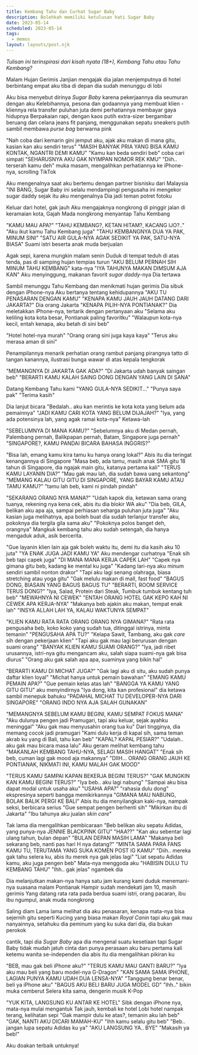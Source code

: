 ```yaml
---
title: Kembang Tahu dan Curhat Sugar Baby
description: Bolehkah memiliki ketulusan hati Sugar Baby
date: 2023-05-14
scheduled: 2023-05-14
tags:
  - memos
layout: layouts/post.njk
---
```


*Tulisan ini terinspirasi dari kisah nyata (18+), Kembang Tahu atau Tahu Kembang?*

Malam Hujan Gerimis
Janjian mengajak dia jalan
menjemputnya di hotel berbintang empat
aku tiba di depan dia sudah menunggu di lobi

Aku bisa menyebut dirinya *Sugar Baby*
karena pekerjaannya
dia seumuran dengan aku
Kelebihannya, pesona dan godaannya 
yang membuat klien - kliennya rela transfer puluhan juta
demi perhatiannya
membayar gaya hidupnya
Berpakaian rapi, dengan kaos putih extra-sizer bergambar beruang dan celana jeans fit panjang,
menggunakan sepatu sneakers putih
sambil membawa *purse bag* berwarna pink

"Nah coba dari kemarin gini jemput aku, ajak aku makan di mana gitu, kasian kan aku sendiri terus" 
"MASIH BANYAK PRIA YANG BISA KAMU KONTAK, NGANTRI DEMI KAMU" 
"Kamu kan beda sendiri beb" coba cari simpati
"SEHARUSNYA AKU GAK NYIMPAN NOMOR REK KMU"
"Diih.. terserah kamu deh" muka masam, mengalihkan perhatiannya ke iPhone-nya, scrolling TikTok

Aku mengenalnya saat aku bertemu
dengan partner bisnisku dari Malaysia
"INI BANG,
Sugar Baby ini selalu mendampingi pengusaha ini
mengekor sugar daddy
sejak itu aku mengenalnya
Dia jadi teman potret fotoku

Keluar dari hotel, gak jauh
Aku mengajaknya nongkrong di pinggir jalan
di keramaian kota, Gajah Mada
nongkrong menyantap Tahu Kembang

"KAMU MAU APA?"
"TAHU KEMBANG?, KETAN HITAM?, KACANG IJO?.."
"Aku ikut kamu Tahu Kembang juga"
"TAHU KEMBANGNYA DUA YA PAK, MINUM SINI"
"SATU AIR GULA-NYA AGAK SEDIKIT YA PAK, SATU-NYA BIASA"
Suami istri beserta anak muda berjualan

Agak sepi, karena mungkin malam senin
Duduk di tempat teduh di atas tenda, pas di samping hujan tempias turun
"AKU BELUM PERNAH SIH MINUM TAHU KEMBANG" kata-nya
"IYA TAHUNYA MAKAN DIMSUM AJA KAN" Aku menyinggung, makanan favorit *sugar daddy*-nya
Dia tertawa

Sambil menunggu Tahu Kembang dan menikmati hujan gerimis
Dia sibuk dengan iPhone-nya
Aku bertanya tentang kehidupannya
"AKU TU PENASARAN DENGAN KAMU"
"KENAPA KAMU JAUH JAUH DATANG DARI JAKARTA?"
Dia orang Jakarta
"KENAPA PILIH-NYA PONTIANAK?"
Dia meletakkan iPhone-nya, tertarik dengan pertanyaan aku
"Selama aku keliling kota kota besar, Pontianak paling favoritku"
"Walaupun kota-nya kecil, entah kenapa, aku betah di sini beb"

"Hotel hotel-nya murah"
"Orang orang sini juga kaya kaya"
"Terus aku merasa aman di sini"

Penampilannya menarik perhatian orang
rambut panjang pirangnya
tatto di tangan kanannya, ilustrasi bunga wawar di atas kepala tengkorak

"MEMANGNYA DI JAKARTA GAK ADA?"
"Di Jakarta udah banyak saingan beb"
"BERARTI KAMU KALAH SAING DONG DENGAN YANG LAIN DI SANA"

Datang Kembang Tahu kami
"YANG GULA-NYA SEDIKIT..."
"Punya saya pak"
"Terima kasih"

Dia lanjut bicara
"Bedalah.. aku kan merintis ke kota kota yang belum ada pemainnya"
"JADI KAMU CARI KOTA YANG BELUM DIJAJAH?"
"Iya, yang ada potensinya lah, yang agak ramai kota-nya" Ketawa-lah

"SEBELUMNYA DI MANA KAMU?"
"Sebelumnya aku di Medan pernah, Palembang pernah, Balikpapan pernah, Batam, Singapore juga pernah"
"SINGAPORE?, KAMU PANDAI BICARA BAHASA INGGRIS?"

"Bisa lah, emang kamu kira tamu ku hanya orang lokal?" Abis itu dia teringat kenangannya di Singapore
"Masa beb, ada tamu, masih anak SMA gitu 18 tahun di Singapore, dia ngajak main gitu, katanya pertama kali"
"TERUS KAMU LAYANIN DIA?"
"Mau gak mau lah, dia sudah bawa uang sekantong"
"MEMANG KALAU GITU GITU DI SINGAPORE, YANG BAYAR KAMU ATAU TAMU KAMU?"
"tamu lah beb, kami ni pindah pindah"

"SEKARANG ORANG NYA MANA?"
"Udah kapok dia, ketawan sama orang tuanya, rekening nya kena cek, abis itu dia blokir WA aku"
"Dia beb, GILA, belikan aku apa aja, sampai perhiasan seharga puluhan juta juga"
"Aku kasian juga melihatnya, apa boleh buat dia sudah terlanjur transfer aku, pokoknya dia tergila gila sama aku"
"Pokoknya polos banget deh, orangnya"
Mangkuk kembang tahu aku sudah setengah, dia hanya mengaduk aduk, asik bercerita.

"Gue layanin klien lain aja gak boleh waktu itu, demi itu dia kasih aku 10 juta"
"YA ENAK JUGA JADI KAMU YA" Aku mendengar curhatnya
"Enak sih beb tapi capek juga"
"DI MANA MANA KERJA CAPEK LAH"
"Capek nya gimana gitu beb, kadang ke mental ku juga"
"Kadang lari-nya aku minum sendiri sambil nonton drakor"
"Tapi aku lagi senang olahraga, biasa stretching atau yoga gitu"
"Gak melulu makan di mall, fast food"
"BAGUS DONG, BIASAIN YANG BAGUS BAGUS TU"
"BERARTI, ROOM SERVICE TERUS DONG?"
"Iya, Salad, Protein dari Steak, Tumbuk tumbuk kentang tuh beb"
"MEWAHNYA NI CEWEK"
"ENTAH ORANG HOTEL GAK KEPO KAH NI CEWEK APA KERJA-NYA"
"Makanya beb ajakin aku makan, tempat enak lah"
"INSYA ALLAH LAH YA, KALAU WAKTUNYA SEMPAT"

"KLIEN KAMU RATA RATA ORANG ORANG NYA GIMANA?"
"Rata rata pengusaha beb, koko koko yang sudah tua, ditinggal istrinya, minta temanin"
"PENGUSAHA APA TU?"
"Kelapa Sawit, Tambang, aku gak *care* sih dengan pekerjaan klien"
"Tapi aku gak mau lagi berurusan dengan suami orang"
"BANYAK KLIEN KAMU SUAMI ORANG?"
"Iya, jadi ribet urusannya, istri-nya gitu mengancam aku, salah siapa suami-nya gak bisa diurus"
"Orang aku gak salah apa apa, suaminya yang bikin hal"

"BERARTI KAMU DI MICHAT JUGA?"
"Gak lagi aku di situ, aku sudah punya daftar klien loyal"
"Michat hanya untuk pemain bawahan"
"EMANG KAMU PEMAIN APA?"
"Gue pemain kelas atas lah"
"BANGGA YA KAMU YANG GITU GITU" aku menyindirnya
"Iya dong, kita kan profesional" dia ketawa sambil menepuk bahuku
"PADAHAL MICHAT TU DEVELOPER-NYA DARI SINGAPORE"
"ORANG INDO NYA AJA SALAH GUNAKAN"

"MEMANGNYA SEBELUM KAMU BEGINI, KAMU SEMPAT FOKUS MANA"
"Aku dulunya pengen jadi Pramugari, tapi aku keluar, sejak ayahku meninggal"
"Aku gak mau menyusahin orang tua ku"
Dari tingginya, dia memang cocok jadi pramugari
"Kami dulu kerja di kapal sih, sama teman akrab ku yang di Bali, tahu kan beb"
"KAPAL? KAPAL PESIAR?"
"Udalah.. aku gak mau bicara masa lalu"
Aku geram melihat kembang tahu
"MAKANLAH KEMBANG TAHU-NYA, SELAGI MASIH HANGAT"
"Enak sih beb, cuman lagi gak mood aja makannya"
"DIIH... ORANG ORANG JAUH KE PONTIANAK, NIKMATI INI, KAMU MALAH GAK MOOD"

"TERUS KAMU SAMPAI KAPAN BEKERJA BEGINI TERUS?"
"GAK MUNGKIN KAN KAMU BEGINI TERUS?"
"Iya beb.. aku lagi nabung"
"Sampai aku bisa dapat modal untuk usaha aku"
"USAHA APA?"
"rahasia dulu dong" ekspresinya seperti bangga memikirkannya
"GIMANA MAU NABUNG, BOLAK BALIK PERGI KE BALI"
Abis itu dia menyilangkan kaki-nya, nampak seksi, berbicara serius
"Gue sempat pengen berhenti sih"
"Mikirkan ibu di Jakarta"
"Ibu tahunya aku jualan *skin care*"

Tak lama dia mengalihkan pembicaraan
"Beb belikan aku sepatu Adidas, yang punya-nya JENNIE BLACKPINK GITU"
"HAA??"
"Kan aku sebentar lagi ulang tahun, bulan depan"
"BULAN DEPAN MASIH LAMA"
"Makanya beli sekarang beb, nanti pas hari H nya datang?"
"MINTA SAMA PARA FANS KAMU TU, TERUTAMA YANG SUKA KOMEN POST IG KAMU"
"Diih.. mereka gak tahu selera ku, abis itu merek nya gak jelas lagi"
"Liat sepatu Adidas kamu, aku juga pengen beb" Mata-nya menggoda aku
"HABISIN DULU TU KEMBANG TAHU"
"Ihh.. gak jelas" ngambek dia

Dia melanjutkan makan-nya
hanya satu jam kurang kami duduk
menemani-nya suasana malam Pontianak
Hampir sudah mendekati jam 10, masih gerimis
Yang datang rata rata pada berdua
suami istri, orang pacaran, ibu ibu ngumpul, anak muda nongkrong

Saling diam
Lama lama melihat dia
aku penasaran, kenapa mata-nya bisa sejernih gitu
seperti Kucing yang biasa makan *Royal Canin*
tapi aku gak mau nanyainnya, setahuku dia peminum
yang ku suka dari dia, dia bukan perokok

cantik, tapi dia *Sugar Baby*
apa dia mengenal suatu kesetiaan
tapi Sugar Baby tidak mudah jatuh cinta dan punya perasaan
aku baru pertama kali ketemu wanita se-independen dia
abis itu dia mengalihkan pikiran ku

"BEB, mau gak beli iPhone aku?"
"TERUS KAMU MAU GANTI BARU?"
"Iya aku mau beli yang baru model-nya G-Dragon"
"KAN SAMA SAMA IPHONE, LAGIAN PUNYA KAMU UDAH DUA LENSA-NYA"
"Tanggung benar benar, beli ya iPhone aku"
"BAGUS AKU BELI BARU JUGA MODEL GD"
"Ihh.." bikin muka cemberut
Selera kita sama, dengerin musik K-Pop

"YUK KITA, LANGSUNG KU ANTAR KE HOTEL"
Sibk dengan iPhone nya, mata-nya mulai mengantuk
Tak jauh, kembali ke hotel
Lobi hotel nampak terang, kelihatan sepi
"Gak mampir dulu ke atas?, temanin aku lah beb"
"GAK, NANTI AKU DICARI MAMAH-KU"
"Ihh kamu selalu gitu beb"
"Beb.. jangan lupa sepatu Adidas ku ya"
"AKU LANGSUNG YA.. BYE"
"Makasih ya beb!"

Aku doakan terbaik untuknya!






